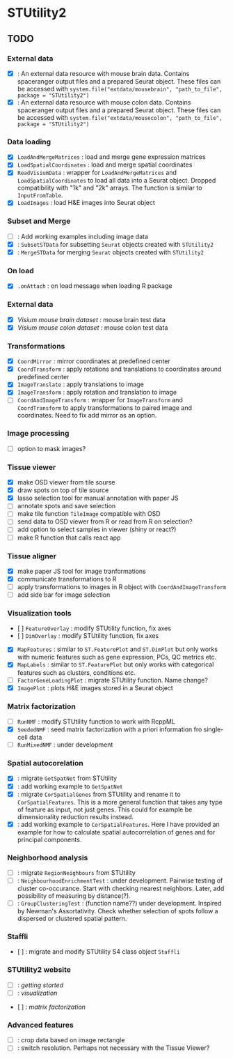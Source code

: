 # STUtility2

## TODO

### External data

- [x] : An external data resource with mouse brain data. Contains spaceranger output files and a prepared Seurat object. These 
files can be accessed with `system.file("extdata/mousebrain", "path_to_file", package = "STUtility2")` 
- [x] : An external data resource with mouse colon data. Contains spaceranger output files and a prepared Seurat object. These 
files can be accessed with `system.file("extdata/mousecolon", "path_to_file", package = "STUtility2")`

### Data loading

- [x] `LoadAndMergeMatrices` : load and merge gene expression matrices
- [x] `LoadSpatialCoordinates` : load and merge spatial coordinates
- [x] `ReadVisiumData` : wrapper for `LoadAndMergeMatrices` and `LoadSpatialCoordinates` to load all data into a Seurat object. Dropped 
compatibility with "1k" and "2k" arrays. The function is similar to `InputFromTable`.
- [x] `LoadImages` : load H&E images into Seurat object

### Subset and Merge

- [ ] : Add working examples including image data
- [x] : `SubsetSTData` for subsetting `Seurat` objects created with `STUtility2`
- [x] : `MergeSTData` for merging `Seurat` objects created with `STUtility2`

### On load

- [x] `.onAttach` : on load message when loading R package

### External data

- [x] _Visium mouse brain dataset_ : mouse brain test data 
- [x] _Visium mouse colon dataset_ : mouse colon test data

### Transformations

- [x] `CoordMirror` : mirror coordinates at predefined center
- [x] `CoordTransform` : apply rotations and translations to coordinates 
around predefined center
- [x] `ImageTranslate` : apply translations to image
- [x] `ImageTransform` : apply rotation and translation to image
- [ ] `CoordAndImageTransform` : wrapper for `ImageTransform` and 
`CoordTransform` to apply transformations to paired image and coordinates. 
Need to fix add mirror as an option.

### Image processing

- [ ] option to mask images?

### Tissue viewer

- [x] make OSD viewer from tile sourse
- [x] draw spots on top of tile source
- [x] lasso selection tool for manual annotation with paper JS
- [ ] annotate spots and save selection
- [ ] make tile function `TileImage` compatible with OSD
- [ ] send data to OSD viewer from R or read from R on selection?
- [ ] add option to select samples in viewer (shiny or react?)
- [ ] make R function that calls react app

### Tissue aligner

- [x] make paper JS tool for image tranformations
- [x] communicate transformations to R
- [ ] apply transformations to images in R object with `CoordAndImageTransform`
- [ ] add side bar for image selection

### Visualization tools
 
- [ ] `FeatureOverlay` : modify STUtility function, fix axes
- [ ] `DimOverlay` : modify STUtility function, fix axes
- [x] `MapFeatures` : similar to `ST.FeaturePlot` and `ST.DimPlot` but only works with numeric features such as
gene expression, PCs, QC metrics etc.
- [x] `MapLabels` : similar to `ST.FeaturePlot` but only works with categorical features such as
clusters, conditions etc.
- [ ] `FactorGeneLoadingPlot` : migrate STUtility function. Name change?
- [x] `ImagePlot` : plots H&E images stored in a Seurat object

### Matrix factorization

- [ ] `RunNMF` : modify STUtility function to work with RcppML
- [x] `SeededNMF` : seed matrix factorization with a priori information fro single-cell data
- [ ] `RunMixedNMF` : under development

### Spatial autocorelation

- [x] : migrate `GetSpatNet` from STUtility
- [x] : add working example to `GetSpatNet`
- [x] : migrate `CorSpatialGenes` from STUtility and rename it to `CorSpatialFeatures`. This is a 
more general function that takes any type of feature as input, not just genes. This could for 
example be dimensionality reduction results instead.
- [x] : add working example to `CorSpatialFeatures`. Here I have provided an example for how to 
calculate spatial autocorrelation of genes and for principal components.

### Neighborhood analysis

- [ ] : migrate `RegionNeighbours` from STUtility
- [ ] : `NeighbourhoodEnrichmentTest` : under development. Pairwise testing of cluster co-occurance. Start with checking nearest neighbors. Later, add possibility of measuring by distance(?).
- [ ] : `GroupClusteringTest` : (function name??) under development. Inspired by Newman's Assortativity. Check whether selection of spots follow a dispersed or clustered spatial pattern.

### Staffli

- [ ] : migrate and modify STUtility S4 class object `Staffli`

### STUtility2 website

- [ ] : _getting started_
- [ ] : _visualization_
- [ ] : _matrix factorization_

### Advanced features

- [ ] : crop data based on image rectangle
- [ ] : switch resolution. Perhaps not necessary with the Tissue Viewer?
